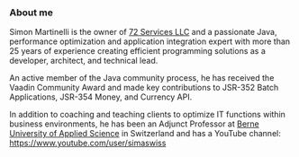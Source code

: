 ### About me

Simon Martinelli is the owner of [72 Services LLC](https://72.services) and a passionate Java, performance optimization and application integration expert with more than 25 years of experience creating efficient programming solutions as a developer, architect, and technical lead.

An active member of the Java community process, he has received the Vaadin Community Award and made key contributions to JSR-352 Batch Applications, JSR-354 Money, and Currency API. 

In addition to coaching and teaching clients to optimize IT functions within business environments, he has been an Adjunct Professor at [Berne University of Applied Science](https://www.bfh.ch/ti/en/) in Switzerland and has a YouTube channel: https://www.youtube.com/user/simaswiss
